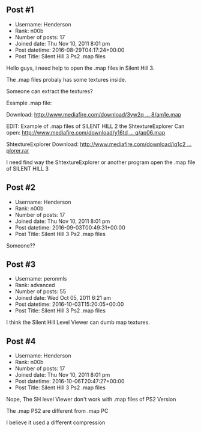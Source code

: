 ## Post #1
- Username: Henderson
- Rank: n00b
- Number of posts: 17
- Joined date: Thu Nov 10, 2011 8:01 pm
- Post datetime: 2016-08-29T04:17:24+00:00
- Post Title: Silent Hill 3 Ps2 .map files

Hello guys, i need help to open the .map files in Silent Hill 3.

The .map files probaly has some textures inside.

Someone can extract the textures?

Example .map file:

Download: [http://www.mediafire.com/download/3yw2q ... 8/am1e.map](http://www.mediafire.com/download/3yw2q158jw58908/am1e.map)

EDIT: Example of .map files of SILENT HILL 2 the ShtextureExplorer Can open: [http://www.mediafire.com/download/y16td ... q/ap06.map](http://www.mediafire.com/download/y16tdu6pcaanteq/ap06.map)

ShtextureExplorer Download: [http://www.mediafire.com/download/iq1c2 ... plorer.rar](http://www.mediafire.com/download/iq1c2898reb4gqf/textureexplorer.rar)

I need find way the ShtextureExplorer or another program open the .map file of SILENT HILL 3
## Post #2
- Username: Henderson
- Rank: n00b
- Number of posts: 17
- Joined date: Thu Nov 10, 2011 8:01 pm
- Post datetime: 2016-09-03T00:49:31+00:00
- Post Title: Silent Hill 3 Ps2 .map files

Someone??
## Post #3
- Username: peronmls
- Rank: advanced
- Number of posts: 55
- Joined date: Wed Oct 05, 2011 6:21 am
- Post datetime: 2016-10-03T15:20:05+00:00
- Post Title: Silent Hill 3 Ps2 .map files

I think the Silent Hill Level Viewer can dumb map textures.
## Post #4
- Username: Henderson
- Rank: n00b
- Number of posts: 17
- Joined date: Thu Nov 10, 2011 8:01 pm
- Post datetime: 2016-10-06T20:47:27+00:00
- Post Title: Silent Hill 3 Ps2 .map files

Nope, The SH level Viewer don't work with .map files of PS2 Version

The .map PS2 are different from .map PC

I believe it used a different compression
